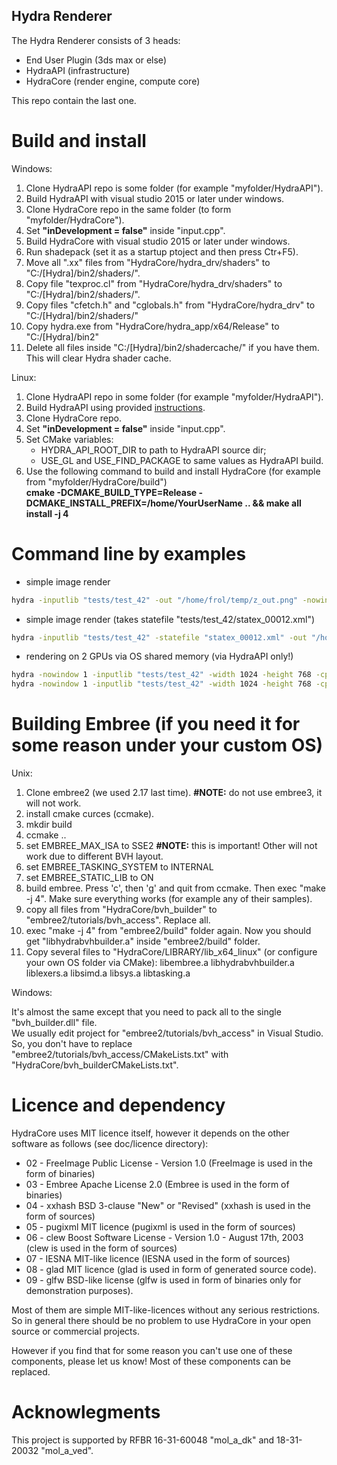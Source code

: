 ## Hydra Renderer
The Hydra Renderer consists of 3 heads:

- End User Plugin (3ds max or else)
- HydraAPI (infrastructure)
- HydraCore (render engine, compute core)

This repo contain the last one.

# Build and install

Windows:
1. Clone HydraAPI repo is some folder (for example "myfolder/HydraAPI"). 
2. Build HydraAPI with visual studio 2015 or later under windows.
3. Clone HydraCore repo in the same folder (to form "myfolder/HydraCore").
4. Set **"inDevelopment = false"** inside "input.cpp". 
5. Build HydraCore with visual studio 2015 or later under windows.
6. Run shadepack (set it as a startup ptoject and then press Ctr+F5).
7. Move all ".xx" files from "HydraCore/hydra_drv/shaders" to "C:/[Hydra]/bin2/shaders/".
8. Copy file "texproc.cl" from "HydraCore/hydra_drv/shaders" to "C:/[Hydra]/bin2/shaders/".
9. Copy files "cfetch.h" and "cglobals.h" from "HydraCore/hydra_drv" to "C:/[Hydra]/bin2/shaders/"
10. Copy hydra.exe from "HydraCore/hydra_app/x64/Release" to "C:/[Hydra]/bin2"
11. Delete all files inside  "C:/[Hydra]/bin2/shadercache/" if you have them. This will clear Hydra shader cache.


Linux:
1. Clone HydraAPI repo in some folder (for example "myfolder/HydraAPI"). 
2. Build HydraAPI using provided [instructions](https://github.com/Ray-Tracing-Systems/HydraAPI/blob/master/README.md).
3. Clone HydraCore repo.
4. Set **"inDevelopment = false"** inside "input.cpp".
5. Set CMake variables:
    - HYDRA_API_ROOT_DIR to path to HydraAPI source dir;
    - USE_GL and USE_FIND_PACKAGE to same values as HydraAPI build.
6. Use the following command to build and install HydraCore (for example from "myfolder/HydraCore/build")   
**cmake -DCMAKE_BUILD_TYPE=Release -DCMAKE_INSTALL_PREFIX=/home/YourUserName .. && make all install -j 4**

# Command line by examples

* simple image render
```bash
hydra -inputlib "tests/test_42" -out "/home/frol/temp/z_out.png" -nowindow 1 
```

* simple image render (takes statefile "tests/test_42/statex_00012.xml")
```bash
hydra -inputlib "tests/test_42" -statefile "statex_00012.xml" -out "/home/frol/temp/z_out.png" -nowindow 1 
```

* rendering on 2 GPUs via OS shared memory (via HydraAPI only!)
```bash
hydra -nowindow 1 -inputlib "tests/test_42" -width 1024 -height 768 -cpu_fb 0 -sharedimage hydraimage_1533639330288 -cl_device_id 0
hydra -nowindow 1 -inputlib "tests/test_42" -width 1024 -height 768 -cpu_fb 0 -sharedimage hydraimage_1533639330288 -cl_device_id 1
```

# Building Embree (if you need it for some reason under your custom OS)

Unix:

1. Clone embree2 (we used 2.17 last time). **#NOTE:** do not use embree3, it will not work.
2. install cmake curces (ccmake).
3. mkdir build
4. ccmake ..
5. set EMBREE_MAX_ISA to SSE2 **#NOTE:** this is important! Other will not work due to different BVH layout.
6. set EMBREE_TASKING_SYSTEM to INTERNAL
7. set EMBREE_STATIC_LIB to ON
8. build embree. Press 'c', then 'g' and quit from ccmake. Then exec "make -j 4".
   Make sure everything works (for example any of their samples). 
9. copy all files from "HydraCore/bvh_builder" to "embree2/tutorials/bvh_access". Replace all.
10. exec "make -j 4" from "embree2/build" folder again.
    Now you should get "libhydrabvhbuilder.a" inside "embree2/build" folder.
11. Copy several files to "HydraCore/LIBRARY/lib_x64_linux" (or configure your own OS folder via CMake):
    libembree.a
    libhydrabvhbuilder.a
    liblexers.a
    libsimd.a
    libsys.a
    libtasking.a

Windows:

It's almost the same except that you need to pack all to the single "bvh_builder.dll" file. \
We usually edit project for "embree2/tutorials/bvh_access" in Visual Studio. \
So, you don't have to replace "embree2/tutorials/bvh_access/CMakeLists.txt" with "HydraCore/bvh_builderCMakeLists.txt".

# Licence and dependency

HydraCore uses MIT licence itself, however it depends on the other software as follows (see doc/licence directory):

* 02 - FreeImage Public License - Version 1.0 (FreeImage is used in the form of binaries)
* 03 - Embree Apache License 2.0 (Embree is used in the form of binaries)
* 04 - xxhash BSD 3-clause "New" or "Revised" (xxhash is used in the form of sources)
* 05 - pugixml MIT licence (pugixml is used in the form of sources)
* 06 - clew Boost Software License - Version 1.0 - August 17th, 2003 (clew is used in the form of sources)
* 07 - IESNA MIT-like licence (IESNA used in the form of sources)
* 08 - glad MIT licence (glad is used in form of generated source code).
* 09 - glfw BSD-like license (glfw is used in form of binaries only for demonstration purposes).

Most of them are simple MIT-like-licences without any serious restrictions. 
So in general there should be no problem to use HydraCore in your open source or commercial projects. 

However if you find that for some reason you can't use one of these components, please let us know!
Most of these components can be replaced.

# Acknowlegments
This project is supported by RFBR 16-31-60048 "mol_a_dk" and 18-31-20032 "mol_a_ved".
